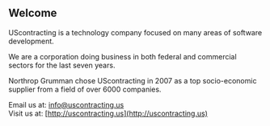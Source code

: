 ## Welcome

UScontracting is a technology company focused on many areas of software development.

We are a corporation doing business in both federal and commercial sectors for the last seven years.

Northrop Grumman chose UScontracting in 2007 as a top socio-economic supplier from a field of over 6000 companies.

Email us at: [info@uscontracting.us](mailto:info@uscontracting.us)  
Visit us at: [http://uscontracting.us](http://uscontracting.us)
